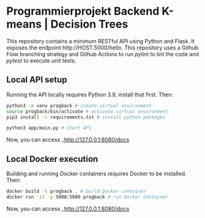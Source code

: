 # Programmierprojekt Backend K-means | Decision Trees

This repository contains a minimum RESTful API using Python and Flask. It exposes the endpoint http://HOST:5000/hello. This repository uses a Github Flow branching strategy and Github Actions to run _pylint_ to lint the code and _pytest_ to execute unit tests.

## Local API setup

Running the API locally requires Python 3.9, install that first. Then:

``` bash
python3 -m venv progback # create virtual environment
source progback/bin/activate # activate virtual environment
pip3 install -r requirements.txt # install python packages

python3 app/main.py # start API
```

Now, you can access _http://127.0.0.1:8080/docs

## Local Docker execution

Building and running Docker containers requires Docker to be installed. Then:
``` bash
docker build -t progback . # build Docker container
docker run -it -p 5000:5000 progback # run Docker container
```

Now, you can access _http://127.0.0.1:8080/docs

